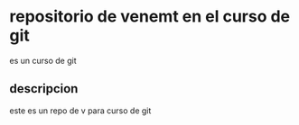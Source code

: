 # repositorio de venemt en el curso de git
es un curso de git

## descripcion
este es un repo de v para curso de git
